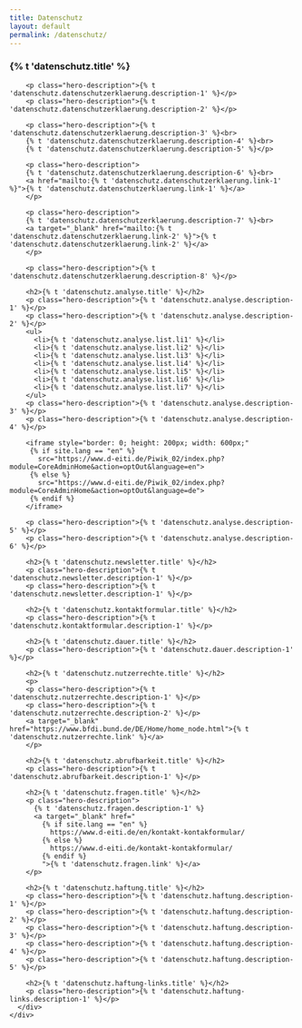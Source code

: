 ```yaml
---
title: Datenschutz
layout: default
permalink: /datenschutz/
---
```


<section accordion="explore-landing" accordion-desktop="false" class="container-outer landing-wrapper">
  <section class="container">
    <div class="container-outer landing-section_top">
      <div class="container-left-8 hero-left">
        <h1>{% t 'datenschutz.title' %}</h1>

        <p class="hero-description">{% t 'datenschutz.datenschutzerklaerung.description-1' %}</p>
        <p class="hero-description">{% t 'datenschutz.datenschutzerklaerung.description-2' %}</p>
        
        <p class="hero-description">{% t 'datenschutz.datenschutzerklaerung.description-3' %}<br>
		{% t 'datenschutz.datenschutzerklaerung.description-4' %}<br>
		{% t 'datenschutz.datenschutzerklaerung.description-5' %}</p>
        
        <p class="hero-description">
        {% t 'datenschutz.datenschutzerklaerung.description-6' %}<br>
        <a href="mailto:{% t 'datenschutz.datenschutzerklaerung.link-1' %}">{% t 'datenschutz.datenschutzerklaerung.link-1' %}</a>        
		</p>
		
        <p class="hero-description">
        {% t 'datenschutz.datenschutzerklaerung.description-7' %}<br>
        <a target="_blank" href="mailto:{% t 'datenschutz.datenschutzerklaerung.link-2' %}">{% t 'datenschutz.datenschutzerklaerung.link-2' %}</a>  
        </p>
             
        <p class="hero-description">{% t 'datenschutz.datenschutzerklaerung.description-8' %}</p>
            
        <h2>{% t 'datenschutz.analyse.title' %}</h2>    
        <p class="hero-description">{% t 'datenschutz.analyse.description-1' %}</p>    
        <p class="hero-description">{% t 'datenschutz.analyse.description-2' %}</p>                
        <ul>
          <li>{% t 'datenschutz.analyse.list.li1' %}</li>
          <li>{% t 'datenschutz.analyse.list.li2' %}</li>
          <li>{% t 'datenschutz.analyse.list.li3' %}</li>
          <li>{% t 'datenschutz.analyse.list.li4' %}</li>
          <li>{% t 'datenschutz.analyse.list.li5' %}</li>
          <li>{% t 'datenschutz.analyse.list.li6' %}</li>
          <li>{% t 'datenschutz.analyse.list.li7' %}</li>
        </ul>
        <p class="hero-description">{% t 'datenschutz.analyse.description-3' %}</p>
        <p class="hero-description">{% t 'datenschutz.analyse.description-4' %}</p>

        <iframe style="border: 0; height: 200px; width: 600px;"
         {% if site.lang == "en" %}
           src="https://www.d-eiti.de/Piwik_02/index.php?module=CoreAdminHome&action=optOut&language=en">
         {% else %}
           src="https://www.d-eiti.de/Piwik_02/index.php?module=CoreAdminHome&action=optOut&language=de">
         {% endif %}
        </iframe>
        
        <p class="hero-description">{% t 'datenschutz.analyse.description-5' %}</p>
        <p class="hero-description">{% t 'datenschutz.analyse.description-6' %}</p>

        <h2>{% t 'datenschutz.newsletter.title' %}</h2>
        <p class="hero-description">{% t 'datenschutz.newsletter.description-1' %}</p>
        <p class="hero-description">{% t 'datenschutz.newsletter.description-1' %}</p>
        
        <h2>{% t 'datenschutz.kontaktformular.title' %}</h2>
        <p class="hero-description">{% t 'datenschutz.kontaktformular.description-1' %}</p>
        
        <h2>{% t 'datenschutz.dauer.title' %}</h2>
        <p class="hero-description">{% t 'datenschutz.dauer.description-1' %}</p>
        
        <h2>{% t 'datenschutz.nutzerrechte.title' %}</h2>
		<p>
		<p class="hero-description">{% t 'datenschutz.nutzerrechte.description-1' %}</p>
		<p class="hero-description">{% t 'datenschutz.nutzerrechte.description-2' %}</p>
		<a target="_blank" href="https://www.bfdi.bund.de/DE/Home/home_node.html">{% t 'datenschutz.nutzerrechte.link' %}</a> 
		</p>
		
        <h2>{% t 'datenschutz.abrufbarkeit.title' %}</h2>
        <p class="hero-description">{% t 'datenschutz.abrufbarkeit.description-1' %}</p>

        <h2>{% t 'datenschutz.fragen.title' %}</h2>
        <p class="hero-description">
          {% t 'datenschutz.fragen.description-1' %}
          <a target="_blank" href="
            {% if site.lang == "en" %}
              https://www.d-eiti.de/en/kontakt-kontakformular/  
            {% else %}
              https://www.d-eiti.de/kontakt-kontakformular/
            {% endif %}
            ">{% t 'datenschutz.fragen.link' %}</a>
        </p>

        <h2>{% t 'datenschutz.haftung.title' %}</h2>
        <p class="hero-description">{% t 'datenschutz.haftung.description-1' %}</p>
        <p class="hero-description">{% t 'datenschutz.haftung.description-2' %}</p>
        <p class="hero-description">{% t 'datenschutz.haftung.description-3' %}</p>
        <p class="hero-description">{% t 'datenschutz.haftung.description-4' %}</p>
        <p class="hero-description">{% t 'datenschutz.haftung.description-5' %}</p>

        <h2>{% t 'datenschutz.haftung-links.title' %}</h2>
        <p class="hero-description">{% t 'datenschutz.haftung-links.description-1' %}</p>
      </div>
    </div>  
  </section>
</section>
<script type="text/javascript" src="{{ site.baseurl_root }}/js/lib/homepage.min.js" charset="utf-8"></script>
